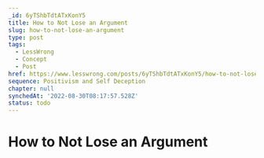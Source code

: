 ```yaml
---
_id: 6yTShbTdtATxKonY5
title: How to Not Lose an Argument
slug: how-to-not-lose-an-argument
type: post
tags:
  - LessWrong
  - Concept
  - Post
href: https://www.lesswrong.com/posts/6yTShbTdtATxKonY5/how-to-not-lose-an-argument
sequence: Positivism and Self Deception
chapter: null
synchedAt: '2022-08-30T08:17:57.528Z'
status: todo
---
```


# How to Not Lose an Argument
